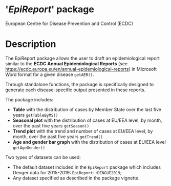 # '_EpiReport_' package
European Centre for Disease Prevention and Control (ECDC)

# Description

The EpiReport package allows the user to draft an epidemiological report similar to the __ECDC Annual Epidemiological 
Reports__ (see https://ecdc.europa.eu/en/annual-epidemiological-reports) 
in Microsoft Word format for a given disease `getAER()`.

Through standalone functions, the package is specifically designed to generate
each disease-specific output presented in these reports. 

The package includes:

* __Table__ with the distribution of cases by Member State 
over the last five years `getTableByMS()`
* __Seasonal plot__ with the distribution of cases at EU/EEA level, 
by month, over the past five years `getSeason()`
* __Trend plot__ with the trend and number of cases at EU/EEA level, by month, 
over the past five years `getTrend()`
* __Age and gender bar graph__ with the distribution of cases at EU/EEA level
`getAgeGender()`


Two types of datasets can be used:

* The default dataset included in the `EpiReport` package which includes 
Denger data for 2015-2019: `EpiReport::DENGUE2019`;
* Any dataset specified as described in the package vignette.

